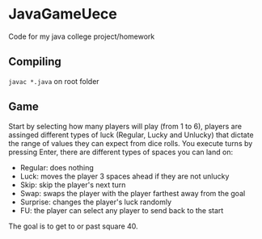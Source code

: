 # JavaGameUece
Code for my java college project/homework

## Compiling
`javac *.java` on root folder

## Game
Start by selecting how many players will play (from 1 to 6), players are assinged different types of luck (Regular, Lucky and Unlucky) that dictate the range of values they can expect from dice rolls. You execute turns by pressing Enter, there are different types of spaces you can land on:
- Regular: does nothing
- Luck: moves the player 3 spaces ahead if they are not unlucky
- Skip: skip the player's next turn
- Swap: swaps the player with the player farthest away from the goal
- Surprise: changes the player's luck randomly
- FU: the player can select any player to send back to the start

The goal is to get to or past square 40.
